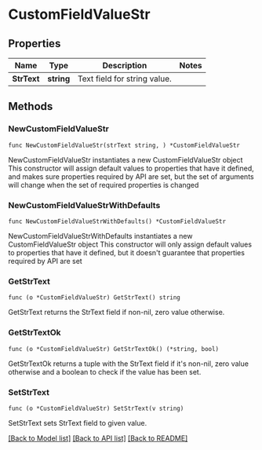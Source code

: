 # CustomFieldValueStr

## Properties

Name | Type | Description | Notes
------------ | ------------- | ------------- | -------------
**StrText** | **string** | Text field for string value. | 

## Methods

### NewCustomFieldValueStr

`func NewCustomFieldValueStr(strText string, ) *CustomFieldValueStr`

NewCustomFieldValueStr instantiates a new CustomFieldValueStr object
This constructor will assign default values to properties that have it defined,
and makes sure properties required by API are set, but the set of arguments
will change when the set of required properties is changed

### NewCustomFieldValueStrWithDefaults

`func NewCustomFieldValueStrWithDefaults() *CustomFieldValueStr`

NewCustomFieldValueStrWithDefaults instantiates a new CustomFieldValueStr object
This constructor will only assign default values to properties that have it defined,
but it doesn't guarantee that properties required by API are set

### GetStrText

`func (o *CustomFieldValueStr) GetStrText() string`

GetStrText returns the StrText field if non-nil, zero value otherwise.

### GetStrTextOk

`func (o *CustomFieldValueStr) GetStrTextOk() (*string, bool)`

GetStrTextOk returns a tuple with the StrText field if it's non-nil, zero value otherwise
and a boolean to check if the value has been set.

### SetStrText

`func (o *CustomFieldValueStr) SetStrText(v string)`

SetStrText sets StrText field to given value.



[[Back to Model list]](../README.md#documentation-for-models) [[Back to API list]](../README.md#documentation-for-api-endpoints) [[Back to README]](../README.md)


